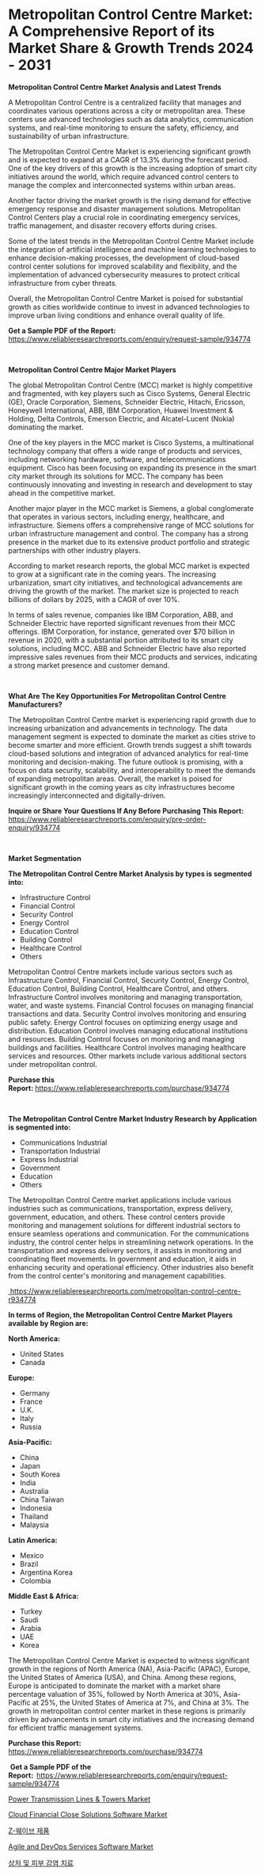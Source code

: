 <p><h1>Metropolitan Control Centre Market: A Comprehensive Report of its Market Share & Growth Trends 2024 - 2031</h1></p><p><strong>Metropolitan Control Centre Market Analysis and Latest Trends</strong></p>
<p><p>A Metropolitan Control Centre is a centralized facility that manages and coordinates various operations across a city or metropolitan area. These centers use advanced technologies such as data analytics, communication systems, and real-time monitoring to ensure the safety, efficiency, and sustainability of urban infrastructure. </p><p>The Metropolitan Control Centre Market is experiencing significant growth and is expected to expand at a CAGR of 13.3% during the forecast period. One of the key drivers of this growth is the increasing adoption of smart city initiatives around the world, which require advanced control centers to manage the complex and interconnected systems within urban areas. </p><p>Another factor driving the market growth is the rising demand for effective emergency response and disaster management solutions. Metropolitan Control Centers play a crucial role in coordinating emergency services, traffic management, and disaster recovery efforts during crises. </p><p>Some of the latest trends in the Metropolitan Control Centre Market include the integration of artificial intelligence and machine learning technologies to enhance decision-making processes, the development of cloud-based control center solutions for improved scalability and flexibility, and the implementation of advanced cybersecurity measures to protect critical infrastructure from cyber threats.</p><p>Overall, the Metropolitan Control Centre Market is poised for substantial growth as cities worldwide continue to invest in advanced technologies to improve urban living conditions and enhance overall quality of life.</p></p>
<p><strong>Get a Sample PDF of the Report:&nbsp;</strong> <a href="https://www.reliableresearchreports.com/enquiry/request-sample/934774">https://www.reliableresearchreports.com/enquiry/request-sample/934774</a></p>
<p>&nbsp;</p>
<p><strong>Metropolitan Control Centre Major Market Players</strong></p>
<p><p>The global Metropolitan Control Centre (MCC) market is highly competitive and fragmented, with key players such as Cisco Systems, General Electric (GE), Oracle Corporation, Siemens, Schneider Electric, Hitachi, Ericsson, Honeywell International, ABB, IBM Corporation, Huawei Investment & Holding, Delta Controls, Emerson Electric, and Alcatel-Lucent (Nokia) dominating the market.</p><p>One of the key players in the MCC market is Cisco Systems, a multinational technology company that offers a wide range of products and services, including networking hardware, software, and telecommunications equipment. Cisco has been focusing on expanding its presence in the smart city market through its solutions for MCC. The company has been continuously innovating and investing in research and development to stay ahead in the competitive market.</p><p>Another major player in the MCC market is Siemens, a global conglomerate that operates in various sectors, including energy, healthcare, and infrastructure. Siemens offers a comprehensive range of MCC solutions for urban infrastructure management and control. The company has a strong presence in the market due to its extensive product portfolio and strategic partnerships with other industry players.</p><p>According to market research reports, the global MCC market is expected to grow at a significant rate in the coming years. The increasing urbanization, smart city initiatives, and technological advancements are driving the growth of the market. The market size is projected to reach billions of dollars by 2025, with a CAGR of over 10%.</p><p>In terms of sales revenue, companies like IBM Corporation, ABB, and Schneider Electric have reported significant revenues from their MCC offerings. IBM Corporation, for instance, generated over $70 billion in revenue in 2020, with a substantial portion attributed to its smart city solutions, including MCC. ABB and Schneider Electric have also reported impressive sales revenues from their MCC products and services, indicating a strong market presence and customer demand.</p></p>
<p>&nbsp;</p>
<p><strong>What Are The Key Opportunities For Metropolitan Control Centre Manufacturers?</strong></p>
<p><p>The Metropolitan Control Centre market is experiencing rapid growth due to increasing urbanization and advancements in technology. The data management segment is expected to dominate the market as cities strive to become smarter and more efficient. Growth trends suggest a shift towards cloud-based solutions and integration of advanced analytics for real-time monitoring and decision-making. The future outlook is promising, with a focus on data security, scalability, and interoperability to meet the demands of expanding metropolitan areas. Overall, the market is poised for significant growth in the coming years as city infrastructures become increasingly interconnected and digitally-driven.</p></p>
<p><strong>Inquire or Share Your Questions If Any Before Purchasing This Report:</strong> <a href="https://www.reliableresearchreports.com/enquiry/pre-order-enquiry/934774">https://www.reliableresearchreports.com/enquiry/pre-order-enquiry/934774</a></p>
<p>&nbsp;</p>
<p><strong>Market Segmentation</strong></p>
<p><strong>The Metropolitan Control Centre Market Analysis by types is segmented into:</strong></p>
<p><ul><li>Infrastructure Control</li><li>Financial Control</li><li>Security Control</li><li>Energy Control</li><li>Education Control</li><li>Building Control</li><li>Healthcare Control</li><li>Others</li></ul></p>
<p><p>Metropolitan Control Centre markets include various sectors such as Infrastructure Control, Financial Control, Security Control, Energy Control, Education Control, Building Control, Healthcare Control, and others. Infrastructure Control involves monitoring and managing transportation, water, and waste systems. Financial Control focuses on managing financial transactions and data. Security Control involves monitoring and ensuring public safety. Energy Control focuses on optimizing energy usage and distribution. Education Control involves managing educational institutions and resources. Building Control focuses on monitoring and managing buildings and facilities. Healthcare Control involves managing healthcare services and resources. Other markets include various additional sectors under metropolitan control.</p></p>
<p><strong>Purchase this Report:&nbsp;</strong><a href="https://www.reliableresearchreports.com/purchase/934774">https://www.reliableresearchreports.com/purchase/934774</a></p>
<p>&nbsp;</p>
<p><strong>The Metropolitan Control Centre Market Industry Research by Application is segmented into:</strong></p>
<p><ul><li>Communications Industrial</li><li>Transportation Industrial</li><li>Express Industrial</li><li>Government</li><li>Education</li><li>Others</li></ul></p>
<p><p>The Metropolitan Control Centre market applications include various industries such as communications, transportation, express delivery, government, education, and others. These control centers provide monitoring and management solutions for different industrial sectors to ensure seamless operations and communication. For the communications industry, the control center helps in streamlining network operations. In the transportation and express delivery sectors, it assists in monitoring and coordinating fleet movements. In government and education, it aids in enhancing security and operational efficiency. Other industries also benefit from the control center's monitoring and management capabilities.</p></p>
<p><a href="https://www.reliableresearchreports.com/metropolitan-control-centre-r934774">&nbsp;https://www.reliableresearchreports.com/metropolitan-control-centre-r934774</a></p>
<p><strong>In terms of Region, the Metropolitan Control Centre Market Players available by Region are:</strong></p>
<p>
    <p> <strong> North America: </strong>
        <ul>
            <li>United States</li>
            <li>Canada</li>
        </ul>
        </p> 
    <p> <strong> Europe: </strong>
        <ul>
            <li>Germany</li>
            <li>France</li>
            <li>U.K.</li>
            <li>Italy</li>
            <li>Russia</li>
        </ul>
        </p> 
    <p> <strong> Asia-Pacific: </strong>
        <ul>
            <li>China</li>
            <li>Japan</li>
            <li>South Korea</li>
            <li>India</li>
            <li>Australia</li>
            <li>China Taiwan</li>
            <li>Indonesia</li>
            <li>Thailand</li>
            <li>Malaysia</li>
        </ul>
        </p> 
    <p> <strong> Latin America: </strong>
        <ul>
            <li>Mexico</li>
            <li>Brazil</li>
            <li>Argentina Korea</li>
            <li>Colombia</li>
        </ul>
        </p> 
    <p> <strong> Middle East & Africa: </strong>
        <ul>
            <li>Turkey</li>
            <li>Saudi</li>
            <li>Arabia</li>
            <li>UAE</li>
            <li>Korea</li>
        </ul>
    </p>
    </p>
<p><p>The Metropolitan Control Centre Market is expected to witness significant growth in the regions of North America (NA), Asia-Pacific (APAC), Europe, the United States of America (USA), and China. Among these regions, Europe is anticipated to dominate the market with a market share percentage valuation of 35%, followed by North America at 30%, Asia-Pacific at 25%, the United States of America at 7%, and China at 3%. The growth in metropolitan control center market in these regions is primarily driven by advancements in smart city initiatives and the increasing demand for efficient traffic management systems.</p></p>
<p><strong>Purchase this Report: </strong><a href="https://www.reliableresearchreports.com/purchase/934774">https://www.reliableresearchreports.com/purchase/934774</a></p>
<p>&nbsp;<strong>Get a Sample PDF of the Report:&nbsp;&nbsp;</strong><a href="https://www.reliableresearchreports.com/enquiry/request-sample/934774">https://www.reliableresearchreports.com/enquiry/request-sample/934774</a></p>
<p><strong></strong></p>
<p><p><a href="https://www.linkedin.com/pulse/global-power-transmission-lines-towers-market-sector-types-owm2e?trackingId=gCxTRaGkRaG7nFlsvQEvtg%3D%3D">Power Transmission Lines & Towers Market</a></p><p><a href="https://github.com/caseyee25/Market-Research-Report-List-1/blob/main/cloud-financial-close-solutions-software-market.md">Cloud Financial Close Solutions Software Market</a></p><p><a href="https://github.com/airdroplover110/Market-Research-Report-List-2/blob/main/166906682188.md">Z-웨이브 제품</a></p><p><a href="https://github.com/troySchroederhs/Market-Research-Report-List-1/blob/main/agile-and-devops-services-software-market.md">Agile and DevOps Services Software Market</a></p><p><a href="https://github.com/AnthonyWratten/Market-Research-Report-List-2/blob/main/985350082189.md">상처 및 피부 감염 치료</a></p></p>